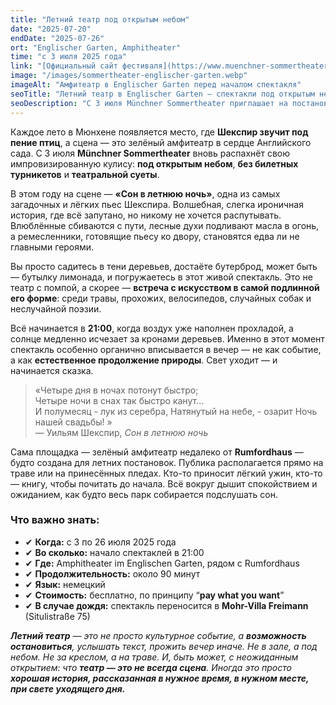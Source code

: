 ```yaml
---
title: "Летний театр под открытым небом"
date: "2025-07-20"
endDate: "2025-07-26"
ort: "Englischer Garten, Amphitheater"
time: "c 3 июля 2025 года"
link: "[Официальный сайт фестиваля](https://www.muenchner-sommertheater.de/)"
image: "/images/sommertheater-englischer-garten.webp"
imageAlt: "Амфитеатр в Englischer Garten перед началом спектакля"
seoTitle: "Летний театр в Englischer Garten — спектакли под открытым небом в Мюнхене"
seoDescription: "С 3 июля Münchner Sommertheater приглашает на постановку 'Сон в летнюю ночь' под открытым небом в Englischer Garten. Вход свободный, спектакли на немецком."
---
```


Каждое лето в Мюнхене появляется место, где **Шекспир звучит под пение птиц**, а сцена — это зелёный амфитеатр в сердце Английского сада. С 3 июля **Münchner Sommertheater** вновь распахнёт свою импровизированную кулису: **под открытым небом**, **без билетных турникетов** и **театральной суеты**.

В этом году на сцене — **«Сон в летнюю ночь»**, одна из самых загадочных и лёгких пьес Шекспира. Волшебная, слегка ироничная история, где всё запутано, но никому не хочется распутывать. Влюблённые сбиваются с пути, лесные духи подливают масла в огонь, а ремесленники, готовящие пьесу ко двору, становятся едва ли не главными героями.

Вы просто садитесь в тени деревьев, достаёте бутерброд, может быть — бутылку лимонада, и погружаетесь в этот живой спектакль. Это не театр с помпой, а скорее — **встреча с искусством в самой подлинной его форме**: среди травы, прохожих, велосипедов, случайных собак и неслучайной поэзии.

Всё начинается в **21:00**, когда воздух уже наполнен прохладой, а солнце медленно исчезает за кронами деревьев. Именно в этот момент спектакль особенно органично вписывается в вечер — не как событие, а как **естественное продолжение природы**. Свет уходит — и начинается сказка.

> «Четыре дня в ночах потонут быстро;  
> Четыре ночи в снах так быстро канут...  
> И полумесяц - лук из серебра,
> Натянутый на небе, - озарит
> Ночь нашей свадьбы! »  
> — Уильям Шекспир, *Сон в летнюю ночь*

Сама площадка — зелёный амфитеатр недалеко от **Rumfordhaus** — будто создана для летних постановок. Публика располагается прямо на траве или на принесённых пледах. Кто-то приносит лёгкий ужин, кто-то — книгу, чтобы почитать до начала. Всё вокруг дышит спокойствием и ожиданием, как будто весь парк собирается подслушать сон.

### Что важно знать:

- ✔ **Когда:** с 3 по 26 июля 2025 года  
- ✔ **Во сколько:** начало спектаклей в 21:00  
- ✔ **Где:** Amphitheater im Englischen Garten, рядом с Rumfordhaus  
- ✔ **Продолжительность:** около 90 минут  
- ✔ **Язык:** немецкий  
- ✔ **Стоимость:** бесплатно, по принципу “**pay what you want**”  
- ✔ **В случае дождя:** спектакль переносится в **Mohr-Villa Freimann** (Situlistraße 75)

_**Летний театр** — это не просто культурное событие, а **возможность остановиться**, услышать текст, прожить вечер иначе. Не в зале, а под небом. Не за креслом, а на траве. И, быть может, с неожиданным открытием: что **театр — это не всегда сцена**. Иногда это просто **хорошая история, рассказанная в нужное время, в нужном месте, при свете уходящего дня.**_